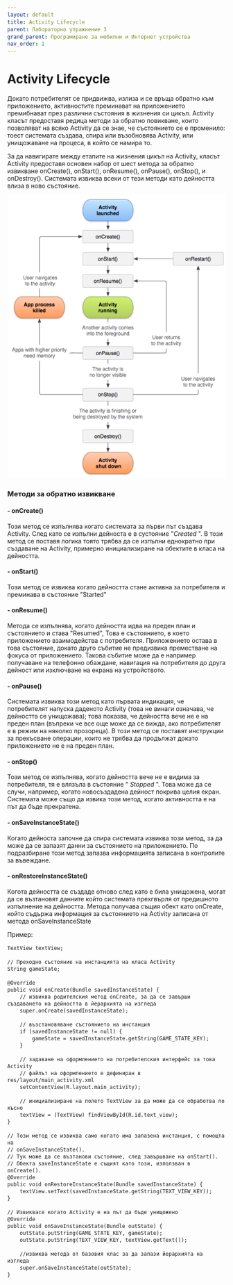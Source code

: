```yaml
---
layout: default
title: Activity Lifecycle
parent: Лабораторно упражнение 3
grand_parent: Програмиране за мобилни и Интернет устройства
nav_order: 1
---
```

# Activity Lifecycle

Докато потребителят се придвижва, излиза и се връща обратно към приложението, активностите преминават на приложението премибнават през различни състояния в жизнения си цикъл. Activity класът предоставя редица методи за обратно повикване, които позволяват на всяко Activity да се знае, че състоянието се е променило: тоест системата създава, спира или възобновява Activity, или унищожаване на процеса, в който се намира то.

За да навигирате между етапите на жизнения цикъл на Activity, класът Activity предоставя основен набор от шест метода за обратно извикване onCreate(), onStart(), onResume(), onPause(), onStop(), и onDestroy(). Системата извиква всеки от тези методи като дейността влиза в ново състояние.

![Диаграма на жизнения цикъл на Activity](<../../../assets/image (46).png>)

### Методи за обратно извикване

#### - onCreate() <a href="#oncreate" id="oncreate"></a>

Този метод се изпълнява когато системата за първи път създава Activity. След като се изпълни дейноста е в сустояние "_Created_ ". В този метод се поставя логика тоято трябва да се изпълни еднократно при създаване на Activity, примерно инициализиране на обектите в класа на дейността.

#### - onStart() <a href="#onstart" id="onstart"></a>

Този метод се извиква когато дейността стане активна за потребителя и преминава в състояние "Started"

#### **- onResume()** <a href="#onstart" id="onstart"></a>

Метода се изпълнява, когато дейността идва на преден план и състоянието и става "Resumed", Това е състоянието, в което приложението взаимодейства с потребителя. Приложението остава в това състояние, докато друго събитие не предизвика преместване на фокуса от приложението. Такова събитие може да е например получаване на телефонно обаждане, навигация на потребителя до друга дейност или изключване на екрана на устройството.

#### - onPause() <a href="#onpause" id="onpause"></a>

Системата извиква този метод като първата индикация, че потребителят напуска даденото Activity (това не винаги означава, че дейността се унищожава); това показва, че дейността вече не е на преден план (въпреки че все още може да се вижда, ако потребителят е в режим на няколко прозореца). В този метод се поставят инструкции за прекъсване операции, които не трябва да продължат докато приложението не е на преден план.

#### - onStop() <a href="#onstop" id="onstop"></a>

Този метод се изпълнява, когато дейността вече не е видима за потребителя, тя е влязъла в състояние " _Stopped_ ". Това може да се случи, например, когато новосъздадена дейност покрива целия екран. Системата може също да извика този метод, когато активността е на път да бъде прекратена.

#### - onSaveInstanceState() <a href="#save-simple-lightweight-ui-state-using-onsaveinstancestate" id="save-simple-lightweight-ui-state-using-onsaveinstancestate"></a>

Когато дейноста започне да спира системата извиква този метод, за да може да се запазят данни за състоянието на приложението. По подразбиране този метод запазва информацията записана в контролите за въвеждане.

#### - onRestoreInstanceState() <a href="#save-simple-lightweight-ui-state-using-onsaveinstancestate" id="save-simple-lightweight-ui-state-using-onsaveinstancestate"></a>

Когота дейността се създаде отново след като е била унищожена, могат да се възтановят данните който системата прехгвърля от предишното изпълнение на дейността. Метода получава същия обект като onCreate, който съдържа информация за състоянието на Activity записана от метода onSaveInstanceState

Пример:

```
TextView textView;

// Преходно състояние на инстанцията на класа Activity
String gameState;

@Override
public void onCreate(Bundle savedInstanceState) {
    // извиква родителския метод onCreate, за да се завърши създаването на дейността в йерархията на изгледа
    super.onCreate(savedInstanceState);

    // възстановяване състоянието на инстанция
    if (savedInstanceState != null) {
        gameState = savedInstanceState.getString(GAME_STATE_KEY);
    }

    // задаване на оформлението на потребителския интерфейс за това Activity
    // файлът на оформлението е дефиниран в res/layout/main_activity.xml 
    setContentView(R.layout.main_activity);

    // инициализиране на полето TextView за да може да се обработва по късно
    textView = (TextView) findViewById(R.id.text_view);
}

// Този метод се извиква само когато има запазена инстанция, с помощта на
// onSaveInstanceState().
// Тук може да се възтанови състояние, след завършване на onStart().
// Обекта saveInstanceState е същият като този, използван в onCreate(). 
@Override
public void onRestoreInstanceState(Bundle savedInstanceState) {
    textView.setText(savedInstanceState.getString(TEXT_VIEW_KEY));
}

// Извиквасе когато Activity е на път да бъде унищожено
@Override
public void onSaveInstanceState(Bundle outState) {
    outState.putString(GAME_STATE_KEY, gameState);
    outState.putString(TEXT_VIEW_KEY, textView.getText());

    //извиква метода от базовия клас за да запази йерархията на изгледа
    super.onSaveInstanceState(outState);
}
```
